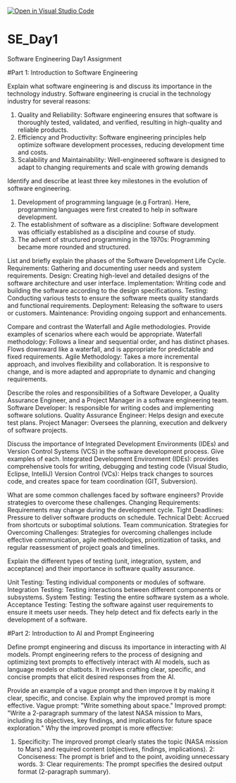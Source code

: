 [![Open in Visual Studio Code](https://classroom.github.com/assets/open-in-vscode-2e0aaae1b6195c2367325f4f02e2d04e9abb55f0b24a779b69b11b9e10269abc.svg)](https://classroom.github.com/online_ide?assignment_repo_id=15571178&assignment_repo_type=AssignmentRepo)
# SE_Day1
Software Engineering Day1 Assignment

#Part 1: Introduction to Software Engineering

Explain what software engineering is and discuss its importance in the technology industry.
Software engineering is crucial in the technology industry for several reasons:
1. Quality and Reliability: Software engineering ensures that software is thoroughly tested, validated, and verified, resulting in high-quality and reliable products.
2. Efficiency and Productivity: Software engineering principles help optimize software development processes, reducing development time and costs.
3. Scalability and Maintainability: Well-engineered software is designed to adapt to changing requirements and scale with growing demands


Identify and describe at least three key milestones in the evolution of software engineering.
1. Development of programming language (e.g Fortran). Here, programming languages were first created to help in software development.
2. The establishment of software as a discipline: Software development was officially established as a discipline and course of study.
3. The advent of structured programming in the 1970s: Programming became more rounded and structured.

List and briefly explain the phases of the Software Development Life Cycle.
Requirements: Gathering and documenting user needs and system requirements.
Design: Creating high-level and detailed designs of the software architecture and user interface.
Implementation: Writing code and building the software according to the design specifications.
Testing: Conducting various tests to ensure the software meets quality standards and functional requirements.
 Deployment: Releasing the software to users or customers.
Maintenance: Providing ongoing support and enhancements. 


Compare and contrast the Waterfall and Agile methodologies. Provide examples of scenarios where each would be appropriate.
Waterfall methodology: Follows a linear and sequential order, and has distinct phases. Flows downward like a waterfall, and is appropriate for predictable and fixed requirements.
Agile Methodology: Takes a more incremental approach, and involves flexibility and collaboration. It is responsive to change, and is more adapted and appropriate to dynamic and changing requirements.

Describe the roles and responsibilities of a Software Developer, a Quality Assurance Engineer, and a Project Manager in a software engineering team.
Software Developer: Is responsible for writing codes and implementing software solutions. 
Quality Assurance Engineer: Helps design and execute test plans. 
Project Manager: Oversees the planning, execution and delkvery of software projects. 

Discuss the importance of Integrated Development Environments (IDEs) and Version Control Systems (VCS) in the software development process. Give examples of each.
Integrated Development Environment (IDEs): provides comprehensive tools for writing, debugging and testing code (Visual Studio, Eclipse, IntelliJ)
Version Control (VCs): Helps track changes to sources code, and creates space for team coordination (GIT, Subversion).

What are some common challenges faced by software engineers? Provide strategies to overcome these challenges.
Changing Requirements: Requirements may change during the development cycle.
Tight Deadlines: Pressure to deliver software products on schedule.
Technical Debt: Accrued from shortcuts or suboptimal solutions.
Team communication.
Strategies for Overcoming Challenges: Strategies for overcoming challenges include effective communication, agile methodologies, prioritization of tasks, and regular reassessment of project goals and timelines.

Explain the different types of testing (unit, integration, system, and acceptance) and their importance in software quality assurance.

Unit Testing: Testing individual components or modules of software.
Integration Testing: Testing interactions between different components or subsystems.
System Testing: Testing the entire software system as a whole.
Acceptance Testing: Testing the software against user requirements to ensure it meets user needs.
They help detect and fix defects early in the development of a software.


#Part 2: Introduction to AI and Prompt Engineering


Define prompt engineering and discuss its importance in interacting with AI models.
Prompt engineering refers to the process of designing and optimizing text prompts to effectively interact with AI models, such as language models or chatbots. It involves crafting clear, specific, and concise prompts that elicit desired responses from the AI.



Provide an example of a vague prompt and then improve it by making it clear, specific, and concise. Explain why the improved prompt is more effective.
Vague prompt: "Write something about space." Improved prompt: "Write a 2-paragraph summary of the latest NASA mission to Mars, including its objectives, key findings, and implications for future space exploration." Why the improved prompt is more effective:
1. Specificity: The improved prompt clearly states the topic (NASA mission to Mars) and required content (objectives, findings, implications).
2: Conciseness: The prompt is brief and to the point, avoiding unnecessary words.
3: Clear requirements: The prompt specifies the desired output format (2-paragraph summary).
   

